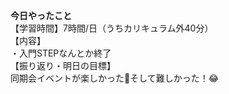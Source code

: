 **今日やったこと**<br>
【学習時間】7時間/日（うちカリキュラム外40分）<br>
【内容】<br>
・入門STEPなんとか終了<br>
【振り返り・明日の目標】<br>
同期会イベントが楽しかった🥳そして難しかった！😂<br>